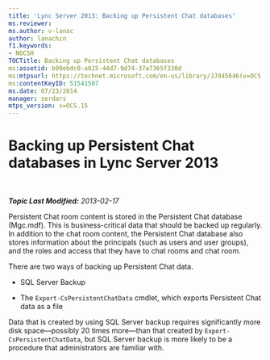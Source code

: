 ```yaml
---
title: 'Lync Server 2013: Backing up Persistent Chat databases'
ms.reviewer: 
ms.author: v-lanac
author: lanachin
f1.keywords:
- NOCSH
TOCTitle: Backing up Persistent Chat databases
ms:assetid: b99ebdc0-a025-44d7-9d74-37a7365f330d
ms:mtpsurl: https://technet.microsoft.com/en-us/library/JJ945646(v=OCS.15)
ms:contentKeyID: 51541507
ms.date: 07/23/2014
manager: serdars
mtps_version: v=OCS.15
---
```


<div data-xmlns="http://www.w3.org/1999/xhtml">

<div class="topic" data-xmlns="http://www.w3.org/1999/xhtml" data-msxsl="urn:schemas-microsoft-com:xslt" data-cs="https://msdn.microsoft.com/">

<div data-asp="https://msdn2.microsoft.com/asp">

# Backing up Persistent Chat databases in Lync Server 2013

</div>

<div id="mainSection">

<div id="mainBody">

<span> </span>

_**Topic Last Modified:** 2013-02-17_

Persistent Chat room content is stored in the Persistent Chat database (Mgc.mdf). This is business-critical data that should be backed up regularly. In addition to the chat room content, the Persistent Chat database also stores information about the principals (such as users and user groups), and the roles and access that they have to chat rooms and chat room.

There are two ways of backing up Persistent Chat data.

  - SQL Server Backup

  - The `Export-CsPersistentChatData` cmdlet, which exports Persistent Chat data as a file

Data that is created by using SQL Server backup requires significantly more disk space—possibly 20 times more—than that created by `Export-CsPersistentChatData`, but SQL Server backup is more likely to be a procedure that administrators are familiar with.

</div>

<span> </span>

</div>

</div>

</div>

